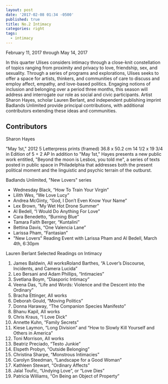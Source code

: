 ```yaml
---
layout: post
date: '2017-02-08 01:34 -0500'
published: true
title: No.2 Intimacy
categories: right
tags:
  - intimacy
---
```


February 11, 2017 through May 14, 2017

In this quarter Ulises considers intimacy through a close-knit constellation of topics ranging from proximity and privacy to love, friendship, sex, and sexuality. Through a series of programs and explorations, Ulises seeks to offer a space for artists, thinkers, and communities of care to discuss and employ affect, empathy, and love-based politics. Engaging notions of inclusion and belonging over a period three months, this season will address and interrogate our role as social and civic participants. Artist Sharon Hayes, scholar Lauren Berlant, and independent publishing imprint Badlands Unlimited provide principal contributions, with additional contributors extending these ideas and communities. 

## Contributors


Sharon Hayes

"May 1st," 2012
5 Letterpress prints (framed)
36.8 x 50.2 cm
14 1/2 x 19 3/4 in
Edition of 5 + 2 AP 
In addition to "May 1st," Hayes presents a new public work entitled, "Beyond the moon is Lesbos, you told me", a series of texts posted in public space in Philadelphia that addresses both the present political moment and the linguistic and psychic terrain of the outburst.

Badlands Unlimited, "New Lovers" series

- Wednesday Black, “How To Train Your Virgin”
- Lilith Wes, “We Love Lucy” 
- Andrea McGinty, “God, I Don’t Even Know Your Name”  
- Lex Brown, “My Wet Hot Drone Summer” 
- Al Bedell, “I Would Do Anything For Love”
- Cara Benedetto, “Burning Blue” 
- Tamara Faith Berger, “Kuntalini” 
- Bettina Davis, “One Valencia Lane”
- Larissa Pham, “Fantasian” 
- "New Lovers" Reading Event with Larissa Pham and Al Bedell, March 4th, 6:30pm


Lauren Berlant
Selected Readings on Intimacy

1. James Baldwin, All worksRoland Barthes, “A Lover’s Discourse, Incidents, and Camera Lucida”
1. Leo Bersani and Adam Phillips, “Intimacies”
1. Svetlana Boym, “Diasporic Intimacy”
1. Veena Das, “Life and Words: Violence and the Descent into the Ordinary”
1. Bracha Ettinger, All works
1. Deborah Gould, “Moving Politics”
1. Donna Haraway, “The Companion Species Manifesto”
1. Bhanu Kapil, All works
1. Chris Kraus, “I Love Dick”
1. Annette Kuhn, “Family Secrets”
1. Kiese Laymon, “Long Division” and “How to Slowly Kill Yourself and Others in America”
1. Toni Morrison, All works
1. Beatriz Preciado, “Testo Junkie”
1. Elspeth Probyn, “Outside Belonging”
1. Christina Sharpe, “Monstrous Intimacies”
1. Carolyn Steedman, “Landscape for a Good Woman”
1. Kathleen Stewart, “Ordinary Affects”
1. Jalal Toufic, “Undying Love”, or “Love Dies”
1. Patricia Williams, “On Being an Object of Property”